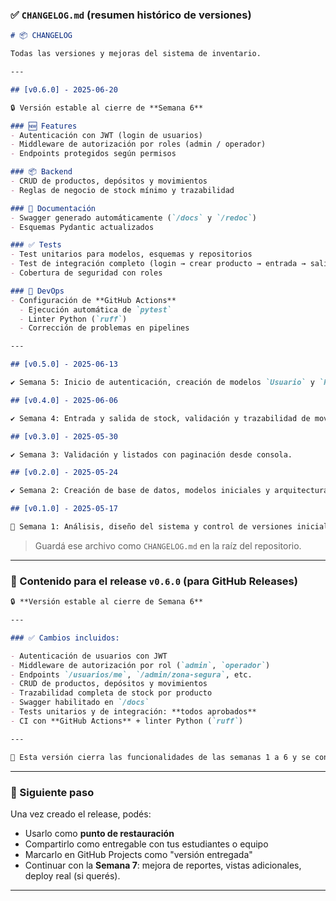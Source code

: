### ✅ `CHANGELOG.md` (resumen histórico de versiones)

```markdown
# 📦 CHANGELOG

Todas las versiones y mejoras del sistema de inventario.

---

## [v0.6.0] - 2025-06-20

🔒 Versión estable al cierre de **Semana 6**

### 🆕 Features
- Autenticación con JWT (login de usuarios)
- Middleware de autorización por roles (admin / operador)
- Endpoints protegidos según permisos

### 📦 Backend
- CRUD de productos, depósitos y movimientos
- Reglas de negocio de stock mínimo y trazabilidad

### 📄 Documentación
- Swagger generado automáticamente (`/docs` y `/redoc`)
- Esquemas Pydantic actualizados

### ✅ Tests
- Test unitarios para modelos, esquemas y repositorios
- Test de integración completo (login → crear producto → entrada → salida)
- Cobertura de seguridad con roles

### 🔧 DevOps
- Configuración de **GitHub Actions**
  - Ejecución automática de `pytest`
  - Linter Python (`ruff`)
  - Corrección de problemas en pipelines

---

## [v0.5.0] - 2025-06-13

✔️ Semana 5: Inicio de autenticación, creación de modelos `Usuario` y `Rol`.

## [v0.4.0] - 2025-06-06

✔️ Semana 4: Entrada y salida de stock, validación y trazabilidad de movimientos.

## [v0.3.0] - 2025-05-30

✔️ Semana 3: Validación y listados con paginación desde consola.

## [v0.2.0] - 2025-05-24

✔️ Semana 2: Creación de base de datos, modelos iniciales y arquitectura de capas.

## [v0.1.0] - 2025-05-17

🔧 Semana 1: Análisis, diseño del sistema y control de versiones inicial.
```

> Guardá ese archivo como `CHANGELOG.md` en la raíz del repositorio.

---

### 📝 Contenido para el **release `v0.6.0`** (para GitHub Releases)

```markdown
🔒 **Versión estable al cierre de Semana 6**

---

### ✅ Cambios incluidos:

- Autenticación de usuarios con JWT
- Middleware de autorización por rol (`admin`, `operador`)
- Endpoints `/usuarios/me`, `/admin/zona-segura`, etc.
- CRUD de productos, depósitos y movimientos
- Trazabilidad completa de stock por producto
- Swagger habilitado en `/docs`
- Tests unitarios y de integración: **todos aprobados**
- CI con **GitHub Actions** + linter Python (`ruff`)

---

📌 Esta versión cierra las funcionalidades de las semanas 1 a 6 y se considera **estable para producción interna o despliegues de prueba**.
```

---

### 🚀 Siguiente paso

Una vez creado el release, podés:

* Usarlo como **punto de restauración**
* Compartirlo como entregable con tus estudiantes o equipo
* Marcarlo en GitHub Projects como "versión entregada"
* Continuar con la **Semana 7**: mejora de reportes, vistas adicionales, deploy real (si querés).

---


<!--stackedit_data:
eyJoaXN0b3J5IjpbMjExNTE4Njc3N119
-->